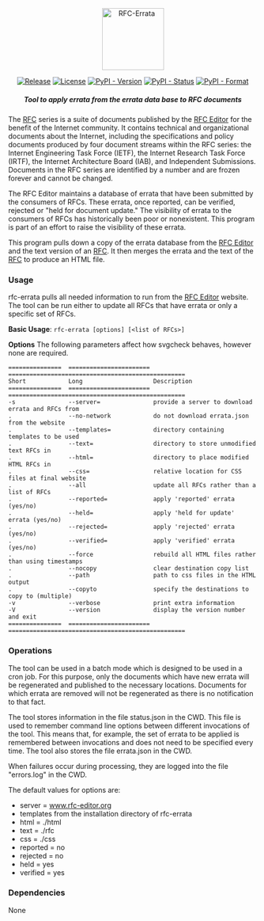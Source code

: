 <div align="center">
    
<img src="https://raw.githubusercontent.com/ietf-tools/common/main/assets/logos/rfc-errata.svg" alt="RFC-Errata" height="125" />
    
[![Release](https://img.shields.io/github/release/ietf-tools/rfa-errata.svg?style=flat&cacheSeconds=600)](https://github.com/ietf-tools/rfc-errata/releases)
[![License](https://img.shields.io/github/license/ietf-tools/rfc-errata)](https://github.com/ietf-tools/rfc-errata/blob/main/LICENSE)
[![PyPI - Version](https://img.shields.io/pypi/v/rfc-errata)](https://pypi.org/project/rfc-errata/)
[![PyPI - Status](https://img.shields.io/pypi/status/rfc-errata)](https://pypi.org/project/rfc-errata/)
[![PyPI - Format](https://img.shields.io/pypi/format/rfc-errata)](https://pypi.org/project/rfc-errata/)

##### Tool to apply errata from the errata data base to RFC documents

</div>

The [RFC] series is a suite of documents published by the [RFC Editor] for the benefit of the Internet community.  It contains technical and organizational documents about the Internet, including the specifications and policy documents produced by four document streams within the RFC series:  the Internet Engineering Task Force (IETF), the Internet Research Task Force (IRTF), the Internet Architecture Board (IAB), and Independent Submissions. Documents in the RFC series are identified by a number and are frozen forever and cannot be changed.

The RFC Editor maintains a database of errata that have been submitted by the consumers of RFCs. These errata, once reported, can be verified, rejected or "held for document update." The visibility of errata to the consumers of RFCs has historically been poor or nonexistent. This program is part of an effort to raise the visibility of these errata.

This program pulls down a copy of the errata database from the [RFC Editor] and the text version of an [RFC]. It then merges the errata and the text of the [RFC] to produce an HTML file.

### Usage

rfc-errata pulls all needed information to run from the [RFC Editor] website. The tool can be run either to update all RFCs that have errata or only a specific set of RFCs.

**Basic Usage**: `rfc-errata [options] [<list of RFCs>]`

**Options**
   The following parameters affect how svgcheck behaves, however none are required.

    ===============  ======================= ==================================================
    Short            Long                    Description
    ===============  ======================= ==================================================
    -s               --server=               provide a server to download errata and RFCs from
    .                --no-network            do not download errata.json from the website
    .                --templates=            directory containing templates to be used
    .                --text=                 directory to store unmodified text RFCs in
    .                --html=                 directory to place modified HTML RFCs in
    .                --css=                  relative location for CSS files at final website
    .                --all                   update all RFCs rather than a list of RFCs
    .                --reported=             apply 'reported' errata (yes/no)
    .                --held=                 apply 'held for update' errata (yes/no)
    .                --rejected=             apply 'rejected' errata (yes/no)
    .                --verified=             apply 'verified' errata (yes/no)
    .                --force                 rebuild all HTML files rather than using timestamps
    .                --nocopy                clear destination copy list
    .                --path                  path to css files in the HTML output
    .                --copyto                specify the destinations to copy to (multiple)
    -v               --verbose               print extra information
    -V               --version               display the version number and exit
    ===============  ======================= ==================================================

### Operations

The tool can be used in a batch mode which is designed to be used in a cron job. For this purpose, only the documents which have new errata will be regenerated and published to the necessary locations. Documents for which errata are removed will not be regenerated as there is no notification to that fact.

The tool stores information in the file status.json in the CWD. This file is used to remember command line options between different invocations of the tool. This means that, for example, the set of errata to be applied is remembered between invocations and does not need to be specified every time. The tool also stores the file errata.json in the CWD.

When failures occur during processing, they are logged into the file "errors.log" in the CWD.

The default values for options are:

- server =  www.rfc-editor.org
- templates from the installation directory of rfc-errata
- html  = ./html
- text  = ./rfc
- css  = ./css
- reported = no
- rejected = no
- held = yes
- verified = yes

### Dependencies

None

[Internet-Draft]: https://en.wikipedia.org/wiki/Internet_Draft
[RFC]: https://en.wikipedia.org/wiki/Request_for_Comments
[RFC 7996 bis]: https://datatracker.ietf.org/doc/draft-7996-bis
[RFC Editor]: https://www.rfc-editor.org
